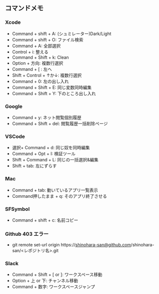 ## コマンドメモ

### Xcode
- Command + shift + A: (シュミレーター)Dark/Light  
- Command + shift + O: ファイル検索  
- Command + A: 全部選択  
- Control + i: 整える  
- Command + Shift + k: Clean  
- Option + 方向: 複数行選択  
- Command + [ : 左へ  
- Shift + Control + ↑か↓: 複数行選択
- Command + 0: 左の出し入れ
- Command + Shift + E: 同じ変数同時編集
- Command + Shift + Y: 下のところ出し入れ

### Google
- Command + y: ネット閲覧個別履歴  
- Command + Shift + del: 閲覧履歴一括削除ページ  

### VSCode
- 選択+ Command + d: 同じ奴を同時編集  
- Command + Opt + I: 検証ツール  
- Shift + Command + L:  同じの一括選択&編集  
- Shift + tab: 左にずらす

### Mac
- Command + tab: 動いているアプリ一覧表示  
- Command押したまま + q: そのアプリ終了させる  

### SFSymbol
- Command + shift + c: 名前コピー  

### Github 403 エラー
- git remote set-url origin https://shinohara-san@github.com/shinohara-san/<レポジトリ名>.git

### Slack
- Command + Shift + [ or ]: ワークスペース移動  
- Option + 上 or 下: チャンネル移動
- Command + 数字: ワークスペースジャンプ
